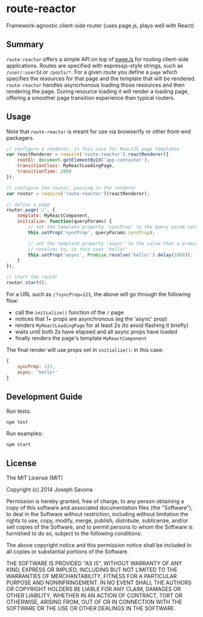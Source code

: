 route-reactor
=============

Framework-agnostic client-side router (uses page.js, plays well with React)

## Summary

`route-reactor` offers a simple API on top of [page.js](https://github.com/visionmedia/page.js) for routing client-side applications. Routes are specified with expressjs-style strings, such as `/user/:userId` or `/posts/*`. For a given route you define a `page` which specifies the resources for that page and the template that will be rendered. `route-reactor` handles asyncrhonous loading those resources and then rendering the page. During resource loading it will render a loading page, offering a smoother page transition experience than typical routers.

## Usage

Note that `route-reactor` is meant for use via browserify or other front-end packagers.

```javascript
// configure a renderer, in this case for ReactJS page templates
var reactRenderer = require('route-reactor').reactRenderer({
	rootEl: document.getElementById('app-container'),
	transitionClass: MyReactLoadingPage,
	transitionTime: 2000
});

// configure the router, passing in the renderer
var router = require('route-reactor')(reactRenderer);

// define a page
router.page('/', {
	template: MyReactComponent,
	initialize: function(queryParams) {
		// set the template property 'syncProp' to the query param value
		this.setProp('syncProp', queryParams.syncProp);

		// set the template property 'async' to the value that a promise
		// resolves to, in this case 'hello!'
		this.setProp('async', Promise.resolve('hello!').delay(1000));
	}
});

// start the router 
router.start();
```

For a URL such as `/?syncProp=123`, the above will go through the following flow:
- call the `initialize()` function of the `/` page
- notices that 1+ props are asynchronous (eg the 'async' prop)
- renders `MyReactLoadingPage` for at least 2s (to avoid flashing it briefly)
- waits until both 2s have elapsed and all async props have loaded
- finally renders the page's template `MyReactComponent`

The final render will use props set in `initialize()`: in this case:
```javascript
{
	syncProp: 123,
	async: 'hello!'
}
```


## Development Guide

Run tests:

	npm test

Run examples:

	npm start

## License

The MIT License (MIT)

Copyright (c) 2014 Joseph Savona

Permission is hereby granted, free of charge, to any person obtaining a copy
of this software and associated documentation files (the "Software"), to deal
in the Software without restriction, including without limitation the rights
to use, copy, modify, merge, publish, distribute, sublicense, and/or sell
copies of the Software, and to permit persons to whom the Software is
furnished to do so, subject to the following conditions:

The above copyright notice and this permission notice shall be included in all
copies or substantial portions of the Software.

THE SOFTWARE IS PROVIDED "AS IS", WITHOUT WARRANTY OF ANY KIND, EXPRESS OR
IMPLIED, INCLUDING BUT NOT LIMITED TO THE WARRANTIES OF MERCHANTABILITY,
FITNESS FOR A PARTICULAR PURPOSE AND NONINFRINGEMENT. IN NO EVENT SHALL THE
AUTHORS OR COPYRIGHT HOLDERS BE LIABLE FOR ANY CLAIM, DAMAGES OR OTHER
LIABILITY, WHETHER IN AN ACTION OF CONTRACT, TORT OR OTHERWISE, ARISING FROM,
OUT OF OR IN CONNECTION WITH THE SOFTWARE OR THE USE OR OTHER DEALINGS IN THE
SOFTWARE.
